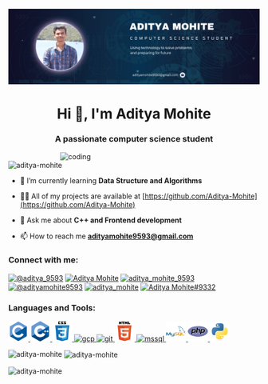 ![logo](https://github.com/Aditya-Mohite/Aditya-Mohite/blob/main/GitHub%20Banner.png)

<h1 align="center">Hi 👋, I'm Aditya Mohite</h1>
<h3 align="center">A passionate computer science student</h3>

<img align="right" alt="coding" width="400" src="https://user-images.githubusercontent.com/55389276/140866485-8fb1c876-9a8f-4d6a-98dc-08c4981eaf70.gif">

<p align="left"> <img src="https://komarev.com/ghpvc/?username=aditya-mohite&label=Profile%20views&color=0e75b6&style=flat" alt="aditya-mohite" /> </p>

- 🌱 I’m currently learning **Data Structure and Algorithms**

- 👨‍💻 All of my projects are available at [https://github.com/Aditya-Mohite](https://github.com/Aditya-Mohite)

- 💬 Ask me about **C++ and Frontend development**

- 📫 How to reach me **adityamohite9593@gmail.com**

<h3 align="left">Connect with me:</h3>
<p align="left">
<a href="https://twitter.com/@aditya_9593" target="blank"><img align="center" src="https://raw.githubusercontent.com/rahuldkjain/github-profile-readme-generator/master/src/images/icons/Social/twitter.svg" alt="@aditya_9593" height="30" width="40" /></a>
<a href="https://linkedin.com/in/aditya-mohite-18624a21a" target="blank"><img align="center" src="https://raw.githubusercontent.com/rahuldkjain/github-profile-readme-generator/master/src/images/icons/Social/linked-in-alt.svg" alt="Aditya Mohite" height="30" width="40" /></a>
<a href="https://instagram.com/aditya_mohite_9593" target="blank"><img align="center" src="https://raw.githubusercontent.com/rahuldkjain/github-profile-readme-generator/master/src/images/icons/Social/instagram.svg" alt="aditya_mohite_9593" height="30" width="40" /></a>
<a href="https://www.hackerrank.com/adityamohite9593" target="blank"><img align="center" src="https://raw.githubusercontent.com/rahuldkjain/github-profile-readme-generator/master/src/images/icons/Social/hackerrank.svg" alt="@adityamohite9593" height="30" width="40" /></a>
<a href="https://www.leetcode.com/aditya_mohite" target="blank"><img align="center" src="https://raw.githubusercontent.com/rahuldkjain/github-profile-readme-generator/master/src/images/icons/Social/leet-code.svg" alt="aditya_mohite" height="30" width="40" /></a>
<a href="https://discord.gg/Aditya Mohite#9332" target="blank"><img align="center" src="https://raw.githubusercontent.com/rahuldkjain/github-profile-readme-generator/master/src/images/icons/Social/discord.svg" alt="Aditya Mohite#9332" height="30" width="40" /></a>
</p>

<h3 align="left">Languages and Tools:</h3>
<p align="left"> <a href="https://www.cprogramming.com/" target="_blank" rel="noreferrer"> <img src="https://raw.githubusercontent.com/devicons/devicon/master/icons/c/c-original.svg" alt="c" width="40" height="40"/> </a> <a href="https://www.w3schools.com/cpp/" target="_blank" rel="noreferrer"> <img src="https://raw.githubusercontent.com/devicons/devicon/master/icons/cplusplus/cplusplus-original.svg" alt="cplusplus" width="40" height="40"/> </a> <a href="https://www.w3schools.com/css/" target="_blank" rel="noreferrer"> <img src="https://raw.githubusercontent.com/devicons/devicon/master/icons/css3/css3-original-wordmark.svg" alt="css3" width="40" height="40"/> </a> <a href="https://cloud.google.com" target="_blank" rel="noreferrer"> <img src="https://www.vectorlogo.zone/logos/google_cloud/google_cloud-icon.svg" alt="gcp" width="40" height="40"/> </a> <a href="https://git-scm.com/" target="_blank" rel="noreferrer"> <img src="https://www.vectorlogo.zone/logos/git-scm/git-scm-icon.svg" alt="git" width="40" height="40"/> </a> <a href="https://www.w3.org/html/" target="_blank" rel="noreferrer"> <img src="https://raw.githubusercontent.com/devicons/devicon/master/icons/html5/html5-original-wordmark.svg" alt="html5" width="40" height="40"/> </a> <a href="https://www.microsoft.com/en-us/sql-server" target="_blank" rel="noreferrer"> <img src="https://www.svgrepo.com/show/303229/microsoft-sql-server-logo.svg" alt="mssql" width="40" height="40"/> </a> <a href="https://www.mysql.com/" target="_blank" rel="noreferrer"> <img src="https://raw.githubusercontent.com/devicons/devicon/master/icons/mysql/mysql-original-wordmark.svg" alt="mysql" width="40" height="40"/> </a> <a href="https://www.php.net" target="_blank" rel="noreferrer"> <img src="https://raw.githubusercontent.com/devicons/devicon/master/icons/php/php-original.svg" alt="php" width="40" height="40"/> </a> <a href="https://www.python.org" target="_blank" rel="noreferrer"> <img src="https://raw.githubusercontent.com/devicons/devicon/master/icons/python/python-original.svg" alt="python" width="40" height="40"/> </a> </p>

<p><img align="left" src="https://github-readme-stats.vercel.app/api/top-langs?username=aditya-mohite&show_icons=true&locale=en&layout=compact" alt="aditya-mohite" /></p>

<p>&nbsp;<img align="center" src="https://github-readme-stats.vercel.app/api?username=aditya-mohite&show_icons=true&locale=en" alt="aditya-mohite" /></p>

<p><img align="center" src="https://github-readme-streak-stats.herokuapp.com/?user=aditya-mohite&" alt="aditya-mohite" /></p>

